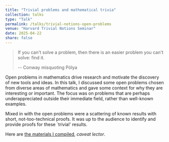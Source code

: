 ```yaml
---
title: "Trivial problems and mathematical trivia"
collection: talks
type: "Talk"
permalink: /talks/trivial-notions-open-problems
venue: "Harvard Trivial Notions Seminar"
date: 2025-04-22
share: false
---
```


> If you can't solve a problem, then there is an easier problem you can't solve: find it.
>
> -- Conway misquoting P&oacute;lya

Open problems in mathematics drive research and motivate the discovery of new tools and ideas. In this talk, I discussed some open problems chosen from diverse areas of mathematics and gave some context for why they are interesting or important. The focus was on problems that are perhaps underappreciated outside their immediate field, rather than well-known examples.

Mixed in with the open problems were a scattering of known results with short, not-too-technical proofs. It was up to the audience to identify and provide proofs for these `trivial' results. 

Here are [the materials I compiled](/files/trivial-notions-open-problems.pdf), _caveat lector_.